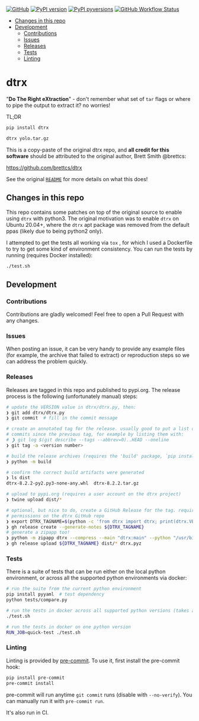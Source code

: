[![GitHub](https://img.shields.io/badge/GitHub-dtrx--py/dtrx-8da0cb?style=for-the-badge&logo=github)](https://github.com/dtrx-py/dtrx)
[![PyPI
version](https://img.shields.io/pypi/v/dtrx.svg?style=for-the-badge&logo=PyPi&logoColor=white)](https://pypi.org/project/dtrx/)
[![PyPI
pyversions](https://img.shields.io/pypi/pyversions/dtrx.svg?style=for-the-badge&logo=python&logoColor=white&color=ff69b4)](https://pypi.python.org/pypi/dtrx/)
[![GitHub Workflow Status](https://img.shields.io/github/workflow/status/dtrx-py/dtrx/main-ci/master?logo=github-actions&logoColor=white&style=for-the-badge)](https://github.com/dtrx-py/dtrx/actions)

<!-- toc -->

- [Changes in this repo](#changes-in-this-repo)
- [Development](#development)
  - [Contributions](#contributions)
  - [Issues](#issues)
  - [Releases](#releases)
  - [Tests](#tests)
  - [Linting](#linting)

<!-- tocstop -->

# dtrx

"**Do The Right eXtraction**" - don't remember what set of `tar` flags or where
to pipe the output to extract it? no worries!

TL;DR

```bash
pip install dtrx

dtrx yolo.tar.gz
```

This is a copy-paste of the original dtrx repo, and **all credit for this
software** should be attributed to the original author, Brett Smith @brettcs:

https://github.com/brettcs/dtrx

See the original [`README`](README) for more details on what this does!

## Changes in this repo

This repo contains some patches on top of the original source to enable using
`dtrx` with python3. The original motivation was to enable `dtrx` on Ubuntu
20.04+, where the `dtrx` apt package was removed from the default ppas (likely
due to being python2 only).

I attempted to get the tests all working via `tox` , for which I used a
Dockerfile to try to get some kind of environment consistency. You can run the
tests by running (requires Docker installed):

```bash
./test.sh
```

## Development

### Contributions

Contributions are gladly welcomed! Feel free to open a Pull Request with any
changes.

### Issues

When posting an issue, it can be very handy to provide any example files (for
example, the archive that failed to extract) or reproduction steps so we can
address the problem quickly.

### Releases

Releases are tagged in this repo and published to pypi.org. The release process
is the following (unfortunately manual) steps:

```bash
# update the VERSION value in dtrx/dtrx.py, then:
❯ git add dtrx/dtrx.py
❯ git commit  # fill in the commit message

# create an annotated tag for the release. usually good to put a list of new
# commits since the previous tag, for example by listing them with:
# ❯ git log $(git describe --tags --abbrev=0)..HEAD --oneline
❯ git tag -a <version number>

# build the release archives (requires the 'build' package, `pip install build`)
❯ python -m build

# confirm the correct build artifacts were generated
❯ ls dist
dtrx-8.2.2-py2.py3-none-any.whl  dtrx-8.2.2.tar.gz

# upload to pypi.org (requires a user account on the dtrx project)
❯ twine upload dist/*

# optional, but nice to do, create a GitHub Release for the tag. requires
# permissions on the dtrx GitHub repo
❯ export DTRX_TAGNAME=$(python -c 'from dtrx import dtrx; print(dtrx.VERSION)')
❯ gh release create --generate-notes ${DTRX_TAGNAME}
# generate a zipapp too!
❯ python -m zipapp dtrx --compress --main "dtrx:main" --python "/usr/bin/env python" --output dtrx-${DTRX_TAGNAME}
❯ gh release upload ${DTRX_TAGNAME} dist/* dtrx.pyz
```

### Tests

There is a suite of tests that can be run either on the local python
environment, or across all the supported python environments via docker:

```bash
# run the suite from the current python environment
pip install pyyaml  # test dependency
python tests/compare.py

# run the tests in docker across all supported python versions (takes a while)
./test.sh

# run the tests in docker on one python version
RUN_JOB=quick-test ./test.sh
```

### Linting

Linting is provided by [pre-commit](pre-commit.com). To use it, first install
the pre-commit hook:

```bash
pip install pre-commit
pre-commit install
```

pre-commit will run anytime `git commit` runs (disable with `--no-verify`). You
can manually run it with `pre-commit run`.

It's also run in CI.
